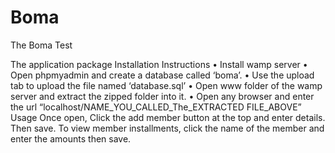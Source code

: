 # Boma
The Boma Test

The application package
Installation Instructions
•	Install wamp server
•	Open phpmyadmin and create a database called ‘boma’. 
•	Use the upload tab to upload the file named ‘database.sql’
•	Open www folder of the wamp server and extract the zipped folder into it.
•	Open any browser and enter the url  “localhost/NAME_YOU_CALLED_The_EXTRACTED FILE_ABOVE”
Usage
Once open, Click the add member button at the top and enter details. Then save.
To view member installments, click the name of the member and enter the amounts then save.


